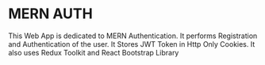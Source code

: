 # MERN AUTH
This Web App is dedicated to MERN Authentication. It performs Registration and Authentication of the user. It Stores JWT Token in Http Only Cookies. It also uses Redux Toolkit and React Bootstrap Library